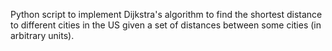 Python script to implement Dijkstra's algorithm to find the shortest distance
to different cities in the US given a set of distances between some cities
(in arbitrary units).
